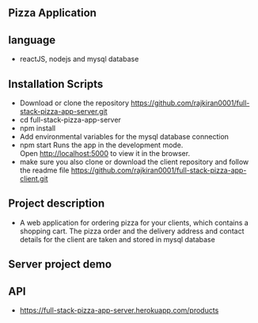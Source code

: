 ## Pizza Application
## language
- reactJS, nodejs and mysql database 

##  Installation Scripts
- Download or clone the repository https://github.com/rajkiran0001/full-stack-pizza-app-server.git
- cd full-stack-pizza-app-server
- npm install
- Add environmental variables for the mysql database connection  
- npm start
  Runs the app in the development mode.<br />
  Open [http://localhost:5000](http://localhost:5000) to view it in the browser.
- make sure you also clone or download the client repository and follow the readme file https://github.com/rajkiran0001/full-stack-pizza-app-client.git

## Project description

- A web application for ordering pizza for your clients, which contains a shopping cart. The pizza order and the delivery address and contact details for the client are taken and stored in mysql database
## Server project demo

## API
- https://full-stack-pizza-app-server.herokuapp.com/products
